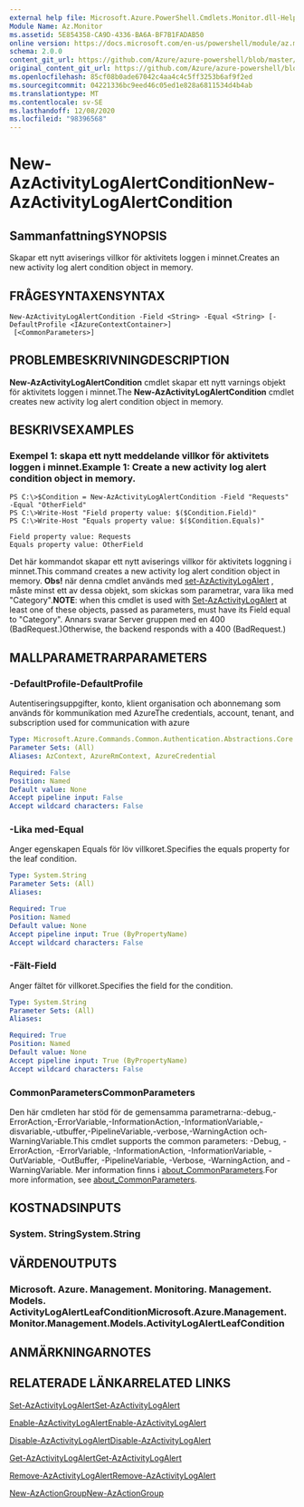 ```yaml
---
external help file: Microsoft.Azure.PowerShell.Cmdlets.Monitor.dll-Help.xml
Module Name: Az.Monitor
ms.assetid: 5E854358-CA9D-4336-BA6A-BF7B1FADAB50
online version: https://docs.microsoft.com/en-us/powershell/module/az.monitor/new-azactivitylogalertcondition
schema: 2.0.0
content_git_url: https://github.com/Azure/azure-powershell/blob/master/src/Monitor/Monitor/help/New-AzActivityLogAlertCondition.md
original_content_git_url: https://github.com/Azure/azure-powershell/blob/master/src/Monitor/Monitor/help/New-AzActivityLogAlertCondition.md
ms.openlocfilehash: 85cf08b0ade67042c4aa4c4c5ff3253b6af9f2ed
ms.sourcegitcommit: 04221336bc9eed46c05ed1e828a6811534d4b4ab
ms.translationtype: MT
ms.contentlocale: sv-SE
ms.lasthandoff: 12/08/2020
ms.locfileid: "98396568"
---
```

# <span data-ttu-id="306ce-101">New-AzActivityLogAlertCondition</span><span class="sxs-lookup"><span data-stu-id="306ce-101">New-AzActivityLogAlertCondition</span></span>

## <span data-ttu-id="306ce-102">Sammanfattning</span><span class="sxs-lookup"><span data-stu-id="306ce-102">SYNOPSIS</span></span>
<span data-ttu-id="306ce-103">Skapar ett nytt aviserings villkor för aktivitets loggen i minnet.</span><span class="sxs-lookup"><span data-stu-id="306ce-103">Creates an new activity log alert condition object in memory.</span></span>

## <span data-ttu-id="306ce-104">FRÅGESYNTAXEN</span><span class="sxs-lookup"><span data-stu-id="306ce-104">SYNTAX</span></span>

```
New-AzActivityLogAlertCondition -Field <String> -Equal <String> [-DefaultProfile <IAzureContextContainer>]
 [<CommonParameters>]
```

## <span data-ttu-id="306ce-105">PROBLEMBESKRIVNING</span><span class="sxs-lookup"><span data-stu-id="306ce-105">DESCRIPTION</span></span>
<span data-ttu-id="306ce-106">**New-AzActivityLogAlertCondition** cmdlet skapar ett nytt varnings objekt för aktivitets loggen i minnet.</span><span class="sxs-lookup"><span data-stu-id="306ce-106">The **New-AzActivityLogAlertCondition** cmdlet creates new activity log alert condition object in memory.</span></span>

## <span data-ttu-id="306ce-107">BESKRIVS</span><span class="sxs-lookup"><span data-stu-id="306ce-107">EXAMPLES</span></span>

### <span data-ttu-id="306ce-108">Exempel 1: skapa ett nytt meddelande villkor för aktivitets loggen i minnet.</span><span class="sxs-lookup"><span data-stu-id="306ce-108">Example 1: Create a new activity log alert condition object in memory.</span></span>
```
PS C:\>$Condition = New-AzActivityLogAlertCondition -Field "Requests" -Equal "OtherField"
PS C:\>Write-Host "Field property value: $($Condition.Field)"
PS C:\>Write-Host "Equals property value: $($Condition.Equals)"

Field property value: Requests
Equals property value: OtherField
```

<span data-ttu-id="306ce-109">Det här kommandot skapar ett nytt aviserings villkor för aktivitets loggning i minnet.</span><span class="sxs-lookup"><span data-stu-id="306ce-109">This command creates a new activity log alert condition object in memory.</span></span>
<span data-ttu-id="306ce-110">**Obs!** när denna cmdlet används med [set-AzActivityLogAlert](https://docs.microsoft.com/en-us/powershell/module/az.monitor/set-azactivitylogalert) , måste minst ett av dessa objekt, som skickas som parametrar, vara lika med "Category".</span><span class="sxs-lookup"><span data-stu-id="306ce-110">**NOTE**: when this cmdlet is used with [Set-AzActivityLogAlert](https://docs.microsoft.com/en-us/powershell/module/az.monitor/set-azactivitylogalert) at least one of these objects, passed as parameters, must have its Field equal to "Category".</span></span> <span data-ttu-id="306ce-111">Annars svarar Server gruppen med en 400 (BadRequest.)</span><span class="sxs-lookup"><span data-stu-id="306ce-111">Otherwise, the backend responds with a 400 (BadRequest.)</span></span>

## <span data-ttu-id="306ce-112">MALLPARAMETRAR</span><span class="sxs-lookup"><span data-stu-id="306ce-112">PARAMETERS</span></span>

### <span data-ttu-id="306ce-113">-DefaultProfile</span><span class="sxs-lookup"><span data-stu-id="306ce-113">-DefaultProfile</span></span>
<span data-ttu-id="306ce-114">Autentiseringsuppgifter, konto, klient organisation och abonnemang som används för kommunikation med Azure</span><span class="sxs-lookup"><span data-stu-id="306ce-114">The credentials, account, tenant, and subscription used for communication with azure</span></span>

```yaml
Type: Microsoft.Azure.Commands.Common.Authentication.Abstractions.Core.IAzureContextContainer
Parameter Sets: (All)
Aliases: AzContext, AzureRmContext, AzureCredential

Required: False
Position: Named
Default value: None
Accept pipeline input: False
Accept wildcard characters: False
```

### <span data-ttu-id="306ce-115">-Lika med</span><span class="sxs-lookup"><span data-stu-id="306ce-115">-Equal</span></span>
<span data-ttu-id="306ce-116">Anger egenskapen Equals för löv villkoret.</span><span class="sxs-lookup"><span data-stu-id="306ce-116">Specifies the equals property for the leaf condition.</span></span>

```yaml
Type: System.String
Parameter Sets: (All)
Aliases:

Required: True
Position: Named
Default value: None
Accept pipeline input: True (ByPropertyName)
Accept wildcard characters: False
```

### <span data-ttu-id="306ce-117">-Fält</span><span class="sxs-lookup"><span data-stu-id="306ce-117">-Field</span></span>
<span data-ttu-id="306ce-118">Anger fältet för villkoret.</span><span class="sxs-lookup"><span data-stu-id="306ce-118">Specifies the field for the condition.</span></span>

```yaml
Type: System.String
Parameter Sets: (All)
Aliases:

Required: True
Position: Named
Default value: None
Accept pipeline input: True (ByPropertyName)
Accept wildcard characters: False
```

### <span data-ttu-id="306ce-119">CommonParameters</span><span class="sxs-lookup"><span data-stu-id="306ce-119">CommonParameters</span></span>
<span data-ttu-id="306ce-120">Den här cmdleten har stöd för de gemensamma parametrarna:-debug,-ErrorAction,-ErrorVariable,-InformationAction,-InformationVariable,-disvariable,-utbuffer,-PipelineVariable,-verbose,-WarningAction och-WarningVariable.</span><span class="sxs-lookup"><span data-stu-id="306ce-120">This cmdlet supports the common parameters: -Debug, -ErrorAction, -ErrorVariable, -InformationAction, -InformationVariable, -OutVariable, -OutBuffer, -PipelineVariable, -Verbose, -WarningAction, and -WarningVariable.</span></span> <span data-ttu-id="306ce-121">Mer information finns i [about_CommonParameters](http://go.microsoft.com/fwlink/?LinkID=113216).</span><span class="sxs-lookup"><span data-stu-id="306ce-121">For more information, see [about_CommonParameters](http://go.microsoft.com/fwlink/?LinkID=113216).</span></span>

## <span data-ttu-id="306ce-122">KOSTNADS</span><span class="sxs-lookup"><span data-stu-id="306ce-122">INPUTS</span></span>

### <span data-ttu-id="306ce-123">System. String</span><span class="sxs-lookup"><span data-stu-id="306ce-123">System.String</span></span>

## <span data-ttu-id="306ce-124">VÄRDEN</span><span class="sxs-lookup"><span data-stu-id="306ce-124">OUTPUTS</span></span>

### <span data-ttu-id="306ce-125">Microsoft. Azure. Management. Monitoring. Management. Models. ActivityLogAlertLeafCondition</span><span class="sxs-lookup"><span data-stu-id="306ce-125">Microsoft.Azure.Management.Monitor.Management.Models.ActivityLogAlertLeafCondition</span></span>

## <span data-ttu-id="306ce-126">ANMÄRKNINGAR</span><span class="sxs-lookup"><span data-stu-id="306ce-126">NOTES</span></span>

## <span data-ttu-id="306ce-127">RELATERADE LÄNKAR</span><span class="sxs-lookup"><span data-stu-id="306ce-127">RELATED LINKS</span></span>

[<span data-ttu-id="306ce-128">Set-AzActivityLogAlert</span><span class="sxs-lookup"><span data-stu-id="306ce-128">Set-AzActivityLogAlert</span></span>](./Set-AzActivityLogAlert.md)

[<span data-ttu-id="306ce-129">Enable-AzActivityLogAlert</span><span class="sxs-lookup"><span data-stu-id="306ce-129">Enable-AzActivityLogAlert</span></span>](./Enable-AzActivityLogAlert.md)

[<span data-ttu-id="306ce-130">Disable-AzActivityLogAlert</span><span class="sxs-lookup"><span data-stu-id="306ce-130">Disable-AzActivityLogAlert</span></span>](./Disable-AzActivityLogAlert.md)

[<span data-ttu-id="306ce-131">Get-AzActivityLogAlert</span><span class="sxs-lookup"><span data-stu-id="306ce-131">Get-AzActivityLogAlert</span></span>](./Get-AzActivityLogAlert.md)

[<span data-ttu-id="306ce-132">Remove-AzActivityLogAlert</span><span class="sxs-lookup"><span data-stu-id="306ce-132">Remove-AzActivityLogAlert</span></span>](./Remove-AzActivityLogAlert.md)

[<span data-ttu-id="306ce-133">New-AzActionGroup</span><span class="sxs-lookup"><span data-stu-id="306ce-133">New-AzActionGroup</span></span>](./Get-AzActionGroup.md)
